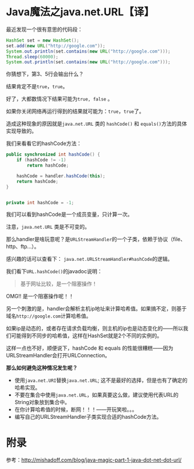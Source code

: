 # Java魔法之java.net.URL【译】

最近发现一个很有意思的代码段：

```java
HashSet set = new HashSet();
set.add(new URL("http://google.com"));
System.out.println(set.contains(new URL("http://google.com")));
Thread.sleep(60000);
System.out.println(set.contains(new URL("http://google.com")));
```

你猜想下，第3、5行会输出什么？

结果肯定不是`true`，`true`。

好了，大都数情况下结果可能为`true, false` 。

如果你关闭网络再运行得到的结果就可能为：`true`，`true`了。

造成这种现象的原因就是`java.net.URL` 类的 `hashCode()` 和 `equals()`方法的具体实现导致的。



我们来看看它的hashCode方法：

```java
public synchronized int hashCode() {
    if (hashCode != -1)
        return hashCode;

    hashCode = handler.hashCode(this);
    return hashCode;
}


private int hashCode = -1;
```

我们可以看到hashCode是一个成员变量，只计算一次。

注意，`java.net.URL` 类是不可变的。

那么handler是啥玩意呢？是`URLStreamHandler`的一个子类，依赖于协议（file、http、ftp...）。

感兴趣的话可以查看下： `java.net.URLStreamHandler#hashCode`的逻辑。

我们看下`URL.hashCode()`的javadoc说明：

> 基于网址比较，是一个阻塞操作！



OMG!! 是一个阻塞操作呢！！



另一个刺激的是，handler会解析主机ip地址来计算哈希值。如果搞不定，则基于域名`http://google.com`计算哈希值。

如果ip是动态的，或者存在请求负载均衡，则主机的ip也是动态变化的——所以我们可能得到不同步的哈希值，这样在HashSet就是2个不同的实例的。

这样一点也不好，顺便说下，hashCode 和 equals 的性能很糟糕——因为URLStreamHandler会打开URLConnection。



**那么如何避免这种情况发生呢？**

- 使用`java.net.URI`替换`java.net.URL`; 这不是最好的选择，但是也有了确定的哈希实现。
- 不要在集合中使用`java.net.URL`，如果真要这么做，建议使用代表URL的String对象放到集合中。
- 在你计算哈希值的时候，断网！！！——开玩笑啦。。。
- 编写自己的URLStreamHandler子类实现合适的hashCode方法。



# 附录

参考：http://mishadoff.com/blog/java-magic-part-1-java-dot-net-dot-url/

